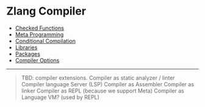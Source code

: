 # Zlang Compiler

- [Checked Functions](checked.md)
- [Meta Programming](meta.md)
- [Conditional Compilation](conditional.md)
- [Libraries](libraries.md)
- [Packages](packages.md)
- [Compiler Options](options.md)

---

> TBD: compiler extensions.
> Compiler as static analyzer / linter
> Compiler language Server (LSP)
> Compiler as Assembler
> Compiler as linker
> Compiler as REPL (because we support Meta)
> Compiler as Language VM? (used by REPL)
